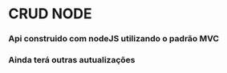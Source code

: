 # CRUD NODE

### Api construido com nodeJS utilizando o padrão MVC 

### Ainda terá outras autualizações 
